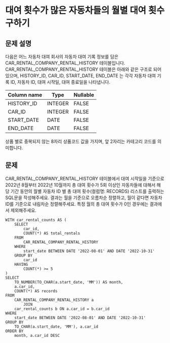 # 대여 횟수가 많은 자동차들의 월별 대여 횟수 구하기

## 문제 설명
다음은 어느 자동차 대여 회사의 자동차 대여 기록 정보를 담은 CAR_RENTAL_COMPANY_RENTAL_HISTORY 테이블입니다. CAR_RENTAL_COMPANY_RENTAL_HISTORY 테이블은 아래와 같은 구조로 되어있으며, HISTORY_ID, CAR_ID, START_DATE, END_DATE 는 각각 자동차 대여 기록 ID, 자동차 ID, 대여 시작일, 대여 종료일을 나타냅니다.

Column name	| Type	     | Nullable
--|-----------| --
HISTORY_ID | 	INTEGER	 | FALSE
CAR_ID| 	INTEGER  |	FALSE
START_DATE| 	DATE     |	FALSE
END_DATE| 	DATE     |	FALSE

상품 별로 중복되지 않는 8자리 상품코드 값을 가지며, 앞 2자리는 카테고리 코드를 의미합니다.

## 문제
CAR_RENTAL_COMPANY_RENTAL_HISTORY 테이블에서 대여 시작일을 기준으로 2022년 8월부터 2022년 10월까지 총 대여 횟수가 5회 이상인 자동차들에 대해서 해당 기간 동안의 월별 자동차 ID 별 총 대여 횟수(컬럼명: RECORDS) 리스트를 출력하는 SQL문을 작성해주세요. 결과는 월을 기준으로 오름차순 정렬하고, 월이 같다면 자동차 ID를 기준으로 내림차순 정렬해주세요. 특정 월의 총 대여 횟수가 0인 경우에는 결과에서 제외해주세요.



```oracle
WITH car_rental_counts AS (
    SELECT
        car_id,
        COUNT(*) AS total_rentals
    FROM
        CAR_RENTAL_COMPANY_RENTAL_HISTORY
    WHERE
        start_date BETWEEN DATE '2022-08-01' AND DATE '2022-10-31'
    GROUP BY
        car_id
    HAVING
        COUNT(*) >= 5
)
SELECT
    TO_NUMBER(TO_CHAR(a.start_date, 'MM')) AS month,
    a.car_id,
    COUNT(*) AS records
FROM
    CAR_RENTAL_COMPANY_RENTAL_HISTORY a
        JOIN
    car_rental_counts b ON a.car_id = b.car_id
WHERE
    start_date BETWEEN DATE '2022-08-01' AND DATE '2022-10-31'
GROUP BY
    TO_CHAR(a.start_date, 'MM'), a.car_id
ORDER BY
    month, a.car_id DESC
```